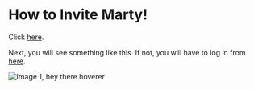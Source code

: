 # How to Invite Marty!
Click [here](https://discord.com/oauth2/authorize?client_id=772210251268096021&permissions=2013267056&scope=bot).

Next, you will see something like this. If not, you will have to log in from [here](https://discord.com/login).

![Image 1, hey there hoverer](http://www.simpleimageresizer.com/_uploads/photos/8c733414/unknown_50.png)
